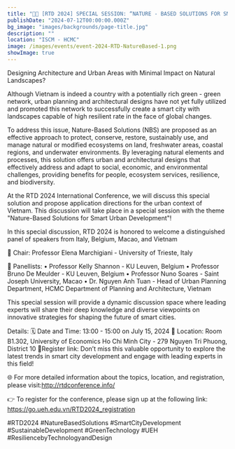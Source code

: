 ```yaml
---
title: "🌿✨ [RTD 2024] SPECIAL SESSION: “NATURE - BASED SOLUTIONS FOR SMART CITY DEVELOPMENT”"
publishDate: "2024-07-12T00:00:00.000Z"
bg_image: "images/backgrounds/page-title.jpg"
description: "" 
location: "ISCM - HCMC"
image: /images/events/event-2024-RTD-NatureBased-1.png
showImage: true
---
```


Designing Architecture and Urban Areas with Minimal Impact on Natural Landscapes?

Although Vietnam is indeed a country with a potentially rich green - green network, urban planning and architectural designs have not yet fully utilized and promoted this network to successfully create a smart city with landscapes capable of high resilient rate in the face of global changes.

To address this issue, Nature-Based Solutions (NBS) are proposed as an effective approach to protect, conserve, restore, sustainably use, and manage natural or modified ecosystems on land, freshwater areas, coastal regions, and underwater environments. By leveraging natural elements and processes, this solution offers urban and architectural designs that effectively address and adapt to social, economic, and environmental challenges, providing benefits for people, ecosystem services, resilience, and biodiversity.

At the RTD 2024 International Conference, we will discuss this special solution and propose application directions for the urban context of Vietnam. This discussion will take place in a special session with the theme "Nature-Based Solutions for Smart Urban Development"!

In this special discussion, RTD 2024 is honored to welcome a distinguished panel of speakers from Italy, Belgium, Macao, and Vietnam

🎤 Chair:
 Professor Elena Marchigiani - University of Trieste, Italy

🌟 Panellists:
 • Professor Kelly Shannon - KU Leuven, Belgium
 • Professor Bruno De Meulder - KU Leuven, Belgium
 • Professor Nuno Soares - Saint Joseph University, Macao
• Dr. Nguyen Anh Tuan - Head of Urban Planning Department, HCMC Department of Planning and Architecture, Vietnam

This special session will provide a dynamic discussion space where leading experts will share their deep knowledge and diverse viewpoints on innovative strategies for shaping the future of smart cities.

Details:
🗓️ Date and Time: 13:00 - 15:00 on July 15, 2024
 📍 Location: Room B1.302, University of Economics Ho Chi Minh City - 279 Nguyen Tri Phuong, District 10
📍Register link: 
Don’t miss this valuable opportunity to explore the latest trends in smart city development and engage with leading experts in this field!

🌐 For more detailed information about the topics, location, and registration, please visit:http://rtdconference.info/

👉 To register for the conference, please sign up at the following link: https://go.ueh.edu.vn/RTD2024_registration

#RTD2024 #NatureBasedSolutions #SmartCityDevelopment #SustainableDevelopment #GreenTechnology #UEH #ResiliencebyTechnologyandDesign

